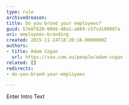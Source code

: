 ```yaml
---
type: rule
archivedreason: 
title: Do you brand your employees?
guid: 57e87820-0066-48a1-a669-c57cd190807a
uri: employees-branding
created: 2015-11-24T18:20:16.0000000Z
authors:
- title: Adam Cogan
  url: https://ssw.com.au/people/adam-cogan
related: []
redirects:
- do-you-brand-your-employees

---
```



Enter Intro Text
<br><excerpt class='endintro'></excerpt><br>



